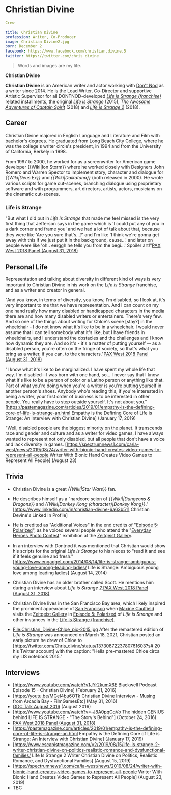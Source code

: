 #  Christian Divine 

```yaml
Crew

title: Christian Divine
profession: Writer, Co-Producer
image: Christian Divine2.jpg
born: December 2
facebook: https://www.facebook.com/christian.divine.5
twitter: https://twitter.com/chris_divine
```

> Words and images are my life.

**Christian Divine**

**Christian Divine** is an American writer and actor working with [Don't Nod](dontnod_entertainment.md) as a writer since 2014. He is the Lead Writer, Co-Director and supportive Artistic Supervisor for all DONTNOD-developed *[Life is Strange (franchise)](life_is_strange.md)* related installments, the original *[Life is Strange](life_is_strange.md)* (2015), *[The Awesome Adventures of Captain Spirit](the_awesome_adventures_of_captain_spirit.md)* (2018) and *[Life is Strange 2](life_is_strange_2.md)* (2018).

##  Career 
Christian Divine majored in English Language and Literature and Film with bachelor's degrees. He graduated from Long Beach City College, where he was the college's writer circle's president, in 1994 and from the University of California, Berkely in 1998.

From 1997 to 2000, he worked for as a screenwriter for American game developer {{Wiki|Ion Storm}} where he worked closely with Designers John Romero and Warren Spector to implement story, character and dialogue for *{{Wiki|Deus Ex}}* and *{{Wiki|Daikatana}}* (both released in 2000). He wrote various scripts for game cut-scenes, branching dialogue using proprietary software and with programmers, art directors, artists, actors, musicians on the cinematic cut-scenes.

###  Life is Strange 
"But what I did put in *Life is Strange* that made me feel missed is the very first thing that Jefferson says in the game which is 'I could put any of you in a dark corner and frame you' and we had a lot of talk about that, because they were like 'Are you sure that's...?' and I'm like 'I think we're gonna get away with this if we just put it in the background, cause...' and later on people were like 'oh.. eerggh he tells you from the begi...' Spoiler art!"[PAX West 2018 Panel (August 31, 2018)](pax_west_2018_panel__august_31__2018_.md)

##  Personal Life 
Representation and talking about diversity in different kind of ways is very important to Christian Divine in his work on the *Life is Strange* franchise, and as a writer and creator in general.

"And you know, in terms of diversity, you know, I'm disabled, so I look at, it's very important to me that we have representation. And I can count on my one hand really how many disabled or handicapped characters in the media there are and how many disabled writers or entertainers. There's very few. And so one of the things about writing for Chloe's scene [stay?] in the wheelchair - I do not know what it's like to be in a wheelchair. I would never assume that I can tell somebody what it's like, but I have friends in wheelchairs, and I understand the obstacles and the challenges and I know how dynamic they are. And so it's - it's a matter of putting yourself -- as a disabled person, you're often on the fringe of society, so that's what you bring as a writer, if you can, to the characters."[PAX West 2018 Panel (August 31, 2018)](pax_west_2018_panel__august_31__2018_.md)

"I know what it's like to be marginalized. I have spent my whole life that way. I'm disabled—I was born with one hand, so… I never say that I know what it's like to be a person of color or a Latino person or anything like that. Part of what you're doing when you're a writer is you're putting yourself in another person's shoes. Anybody who's reading this, if you're interested in being a writer, your first order of business is to be interested in other people. You really have to step outside yourself. It's not about you."[https://pastemagazine.com/articles/2019/01/empathy-is-the-defining-core-of-life-is-strange-an.html Empathy is the Defining Core of Life is Strange: An Interview with Christian Divine] (January 17, 2019)

"Well, disabled people are the biggest minority on the planet. It transcends race and gender and culture and as a writer for video games, I have always wanted to represent not only disabled, but all people that don't have a voice and lack diversity in games. [https://spectrumnews1.com/ca/la-west/news/2019/08/24/writer-with-bionic-hand-creates-video-games-to-represent-all-people Writer With Bionic Hand Creates Video Games to Represent All People] (August 23)

##  Trivia 
* Christian Divine is a great *{{Wiki|Star Wars}}* fan.
* He describes himself as a "hardcore scion of *{{Wiki||Dungeons & Dragons}}* and *{{Wiki|Donkey Kong (character)|Donkey Kong}}*."[https://www.linkedin.com/in/christian-divine-6a63b511 Christian Devine's Linked In Profile]
* He is credited as "Additional Voices" in the end credits of "[Episode 5: Polarized](polarized.md)", as he voiced several people who attend the "[Everyday Heroes Photo Contest](everyday_heroes_contest.md)" exhibition at the [Zeitgeist Gallery](zeitgeist_gallery.md).
* In an interview with Dontnod it was mentioned that Christian would show his scripts for the original *Life is Strange* to his nieces to "read it and see if it feels genuine and fresh."[https://www.engadget.com/2014/08/14/life-is-strange-ambiguous-young-love-among-leading-ladies/ Life is Strange: Ambiguous young love among leading ladies] (August 14, 2014)

* Christian Divine has an older brother called Scott. He mentions him during an interview about *Life is Strange 2*.[PAX West 2018 Panel (August 31, 2018)](pax_west_2018_panel__august_31__2018_.md)
* Christian Divine lives in the San Francisco Bay area, which likely inspired the prominent appearance of [San Francisco](san_francisco.md) when [Maxine Caulfield](max_caulfield.md) visits the [Zeitgeist Gallery](zeitgeist_gallery.md) in [Episode 5: Polarized](episode_5.md) of *Life is Strange* and other instances in the [Life is Strange (franchise)](franchise.md).
* [File:Christian_Divine-Chloe_pic-2015.jpg](thumb.md) After the remastered edition of *Life is Strange* was announced on March 18, 2021, Christian posted an early picture he drew of Chloe to [https://twitter.com/Chris_divine/status/1373087223780761603?s# 20 his Twitter account] with the caption: "Hella pre-mastered Chloe circa my LIS notebook 2015."

##  Interviews 
* [https://www.youtube.com/watch?v1JYr2kumX6E Blackwell Podcast Episode 15 - Christian Divine] (February 21, 2016)
* [https://youtu.be/MGeI4bu6OTk Christian Divine Interview - Musing from Arcadia Bay - FilmGamesEtc] (May 31, 2016)
* [GDC Talk August 2016](gdc_europe_talk.md) (August 2016)
* [https://www.youtube.com/watch?v=-J8A0pqCqVo The hidden GENIUS behind LIFE IS STRANGE - "The Story's Behind"] (October 24, 2016)
* [PAX West 2018 Panel (August 31, 2018)](pax_west_2018_panel__august_31__2018_.md)
* [https://pastemagazine.com/articles/2019/01/empathy-is-the-defining-core-of-life-is-strange-an.html Empathy is the Defining Core of Life is Strange: An Interview with Christian Divine] (January 17, 2019)
* [https://www.escapistmagazine.com/v2/2019/08/15/life-is-strange-2-writer-christian-divine-on-politics-realistic-romance-and-dysfunctional-families/ Life Is Strange 2 Writer Christian Divine on Politics, Realistic Romance, and Dysfunctional Families] (August 15, 2019)
* [https://spectrumnews1.com/ca/la-west/news/2019/08/24/writer-with-bionic-hand-creates-video-games-to-represent-all-people Writer With Bionic Hand Creates Video Games to Represent All People] (August 23, 2019)
* TBC


